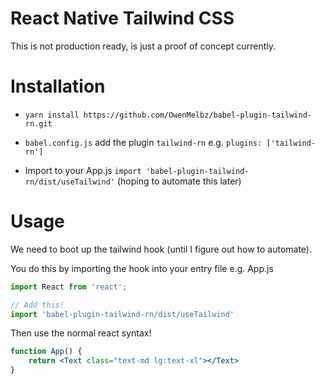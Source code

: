# React Native Tailwind CSS

This is not production ready, is just a proof of concept currently.

# Installation

- `yarn install https://github.com/OwenMelbz/babel-plugin-tailwind-rn.git`

- `babel.config.js` add the plugin `tailwind-rn` e.g. `plugins: ['tailwind-rn']`

- Import to your App.js `import 'babel-plugin-tailwind-rn/dist/useTailwind'` (hoping to automate this later)

# Usage

We need to boot up the tailwind hook (until I figure out how to automate).

You do this by importing the hook into your entry file e.g. App.js

```js
import React from 'react';

// Add this!
import 'babel-plugin-tailwind-rn/dist/useTailwind'
```

Then use the normal react syntax!

```jsx
function App() {
	return <Text class="text-md lg:text-xl"></Text>
}
```